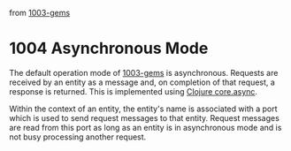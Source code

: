 from [1003-gems](1003-gems.md)
# 1004 Asynchronous Mode
The default operation mode of [1003-gems](1003-gems.md) is asynchronous. Requests are received by an entity as a message and, on completion of that request, a response is returned. This is implemented using [Clojure core.async](https://clojure.org/news/2013/06/28/clojure-clore-async-channels).

Within the context of an entity, the entity's name is associated with a port which is used to send request messages to that entity. Request messages are read from this port as long as an entity is in asynchronous mode and is not busy processing another request.
